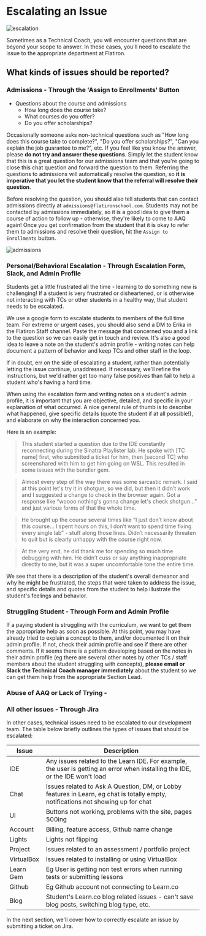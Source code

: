 # Escalating an Issue

![escalation](http://i.giphy.com/ToMjGpjpXMFPshSYGLm.gif)

Sometimes as a Technical Coach, you will encounter questions that are beyond your scope to answer. In these cases, you'll need to escalate the issue to the appropriate department at Flatiron.

## What kinds of issues should be reported?

### Admissions - Through the 'Assign to Enrollments' Button

- Questions about the course and admissions
  - How long does the course take?
  - What courses do you offer?
  - Do you offer scholarships?

Occasionally someone asks non-technical questions such as "How long does this course take to complete?", "Do you offer scholarships?", "Can you explain the job guarantee to me?", etc. If you feel like you know the answer, please **do not try and answer these questions**. Simply let the student know that this is a great question for our admissions team and that you're going to close this chat question and forward the question to them. Referring the questions to admissions will automatically resolve the question, so **it is imperative that you let the student know that the referral will resolve their question**.

Before resolving the question, you should also tell students that can contact admissions directly at `admissions@flatironschool.com`. Students may not be contacted by admissions immediately, so it is a good idea to give them a course of action to follow up - otherwise, they're likely to come to AAQ again! Once you get confirmation from the student that it is okay to refer them to admissions and resolve their question, hit the `Assign to Enrollments` button.  

![admissions](https://github.com/learn-co-curriculum/technical-coach-escalating-an-issue/blob/master/assign_to_enrollments.png?raw=true)

### Personal/Behavioral Escalation - Through Escalation Form, Slack, and Admin Profile

Students get a little frustrated all the time - learning to do something new is challenging! If a student is very frustrated or disheartened, or is otherwise not interacting with TCs or other students in a healthy way, that student needs to be escalated.  

We use a google form to escalate students to members of the full time team. For extreme or urgent cases, you should also send a DM to Erika in the Flatiron Staff channel. Paste the message that concerned you and a link to the question so we can easily get in touch and review. It's also a good idea to leave a note on the student's admin profile - writing notes can help document a pattern of behavior and keep TCs and other staff in the loop.

If in doubt, err on the side of escalating a student, rather than potentially letting the issue continue, unaddressed. If necessary, we'll refine the instructions, but we'd rather get too many false positives than fail to help a student who's having a hard time.

When using the escalation form and writing notes on a student's admin profile, it is important that you are objective, detailed, and specific in your explanation of what occurred. A nice general rule of thumb is to describe what happened, give specific details (quote the student if at all possible!), and elaborate on why the interaction concerned you.

Here is an example:

>This student started a question due to the IDE constantly reconnecting during the Sinatra Playlister lab. He spoke with [TC name] first, who submitted a ticket for him, then [second TC] who screenshared with him to get him going on WSL. This resulted in some issues with the bundler gem.

>Almost every step of the way there was some sarcastic remark. I said at this point let's try it in shotgun, so we did, but then it didn’t work and I suggested a change to check in the browser again. Got a response like “woooo nothing's gonna change let's check shotgun...” and just various forms of that the whole time.

>He brought up the course several times like “I just don’t know about this course... I spent hours on this, I don’t want to spend time fixing every single lab” - stuff along those lines. Didn’t necessarily threaten to quit but is clearly unhappy with the course right now.

>At the very end, he did thank me for spending so much time debugging with him. He didn’t cuss or say anything inappropriate directly to me, but it was a super uncomfortable tone the entire time.

We see that there is a description of the student's overall demeanor and why he might be frustrated, the steps that were taken to address the issue, and specific details and quotes from the student to help illustrate the student's feelings and behavior.

### Struggling Student - Through Form and Admin Profile

If a paying student is struggling with the curriculum, we want to get them the appropriate help as soon as possible. At this point, you may have already tried to explain a concept to them, and/or documented it on their admin profile. If not, check their admin profile and see if there are other comments. If it seems there is a pattern developing based on the notes in their admin profile (eg there are several other notes by other TCs / staff members about the student struggling with concepts), **please email or Slack the Technical Coach manager immediately** about the student so we can get them help from the appropriate Section Lead.

### Abuse of AAQ or Lack of Trying -

### All other issues - Through Jira

In other cases, technical issues need to be escalated to our development team. The table below briefly outlines the types of issues that should be escalated:

| Issue | Description |
| --- | --- |
| IDE |  Any issues related to the Learn IDE. For example, the user is getting an error when installing the IDE, or the IDE won't load |
| Chat |  Issues related to Ask A Question, DM, or Lobby features in Learn, eg chat is totally empty, notifications not showing up for chat|
| UI |  Buttons not working, problems with the site, pages 500ing |
| Account | Billing, feature access, Github name change |
| Lights | Lights not flipping |
| Project | Issues related to an assessment / portfolio project |
| VirtualBox | Issues related to installing or using VirtualBox |
| Learn Gem | Eg User is getting non test errors when running tests or submitting lessons |
| Github |  Eg Github account not connecting to Learn.co |
| Blog | Student's Learn.co blog related issues - can't save blog posts, switching blog type, etc.

In the next section, we'll cover how to correctly escalate an issue by submitting a ticket on Jira.
